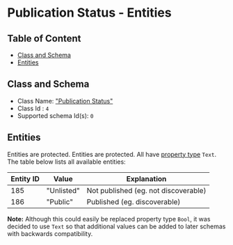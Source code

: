 Publication Status - Entities
=============================

Table of Content
----------------
<!-- TOC START min:1 max:3 link:true asterisk:false update:true -->
  - [Class and Schema](#class-and-schema)
  - [Entities](#entities)
<!-- TOC END -->

## Class and Schema

- Class Name: ["Publication Status"](../../classes/general/publication-status.md)
- Class Id : `4`
- Supported schema Id(s): `0`

## Entities

Entities are protected. Entities are protected. All have [property type](../../README.md#property-types) `Text`.
The table below lists all available entities:

| Entity ID | Value    | Explanation                             |
|-----------|----------|-----------------------------------------|
| 185       |"Unlisted"| Not published (eg. not discoverable)    |
| 186       |"Public"  | Published (eg. discoverable)            |

**Note:**
Although this could easily be replaced property type `Bool`, it was decided to use `Text` so that additional values can be added to later schemas with backwards compatibility.
